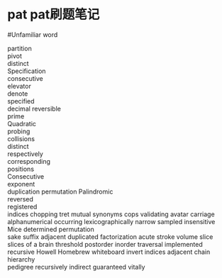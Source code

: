 # pat  pat刷题笔记

#Unfamiliar word

partition  
pivot   
distinct   
Specification  
consecutive  
elevator   
denote  
specified  
decimal 
reversible  
prime  
Quadratic   
probing   
collisions  
distinct   
respectively  
corresponding  
positions   
Consecutive  
exponent   
duplication 
permutation 
Palindromic  
reversed  
registered  
indices 
chopping
tret
mutual 
synonyms 
cops 
validating
avatar 
carriage 
alphanumerical 
occurring 
lexicographically 
narrow 
sampled 
insensitive 
Mice 
determined 
permutation  
sake 
suffix 
adjacent 
duplicated 
factorization 
acute 
stroke 
volume 
slice
slices of a brain
threshold 
postorder  inorder 
traversal 
implemented 
recursive 
Howell 
Homebrew 
whiteboard 
invert 
indices 
adjacent 
chain 
hierarchy  
pedigree 
recursively 
indirect 
guaranteed 
vitally 
